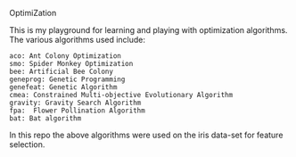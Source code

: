OptimiZation

This is my playground for learning and playing with optimization algorithms. The various algorithms used include:

    aco: Ant Colony Optimization
    smo: Spider Monkey Optimization
    bee: Artificial Bee Colony
    geneprog: Genetic Programming
    genefeat: Genetic Algorithm
    cmea: Constrained Multi-objective Evolutionary Algorithm
    gravity: Gravity Search Algorithm
    fpa:  Flower Pollination Algorithm
    bat: Bat algorithm
   
  


<p styles={"text:red"}>In this repo the above algorithms were used on the iris data-set for feature selection.</p>
